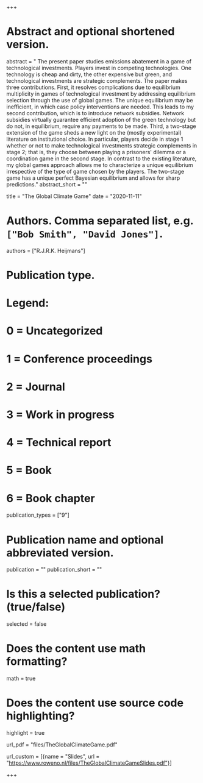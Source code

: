 +++
# Abstract and optional shortened version.
abstract = " The present paper studies emissions abatement in a game of technological investments. Players invest in competing technologies. One technology is cheap and dirty, the other expensive but green, and technological investments are strategic complements. The paper makes three contributions. First, it resolves complications due to equilibrium multiplicity in games of technological investment by addressing equilibrium selection through the use of global games. The unique equilibrium may be inefficient, in which case policy interventions are needed. This leads to my second contribution, which is to introduce network subsidies. Network subsidies virtually guarantee efficient adoption of the green technology but do not, in equilibrium, require any payments to be made. Third, a two-stage extension of the game sheds a new light on the (mostly experimental) literature on institutional choice. In particular, players decide in stage 1 whether or not to make technological investments strategic complements in stage 2; that is, they choose between playing a prisoners' dilemma or a coordination game in the second stage. In contrast to the existing literature, my global games approach allows me to characterize a unique equilibrium irrespective of the type of game chosen by the players. The two-stage game has a unique perfect Bayesian equilibrium and allows for sharp predictions."
abstract_short = ""

title = "The Global Climate Game"
date = "2020-11-11"

# Authors. Comma separated list, e.g. `["Bob Smith", "David Jones"]`.
authors = ["R.J.R.K. Heijmans"]

# Publication type.
# Legend:
# 0 = Uncategorized
# 1 = Conference proceedings
# 2 = Journal
# 3 = Work in progress
# 4 = Technical report
# 5 = Book
# 6 = Book chapter
publication_types = ["9"]

# Publication name and optional abbreviated version.
publication = ""
publication_short = ""

# Is this a selected publication? (true/false)
selected = false


# Does the content use math formatting?
math = true

# Does the content use source code highlighting?
highlight = true

url_pdf = "files/TheGlobalClimateGame.pdf"

url_custom = [{name = "Slides", url = "https://www.roweno.nl/files/TheGlobalClimateGameSlides.pdf"}]



+++
